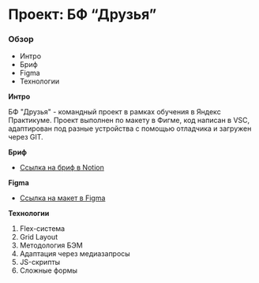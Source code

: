 
# Проект: БФ “Друзья”

### Обзор
* Интро
* Бриф
* Figma
* Технологии

**Интро**

БФ "Друзья" - командный проект в рамках обучения в Яндекс Практикуме.
Проект выполнен по макету в Фигме, код написан в VSC, адаптирован под разные устройства с помощью отладчика и загружен через GIT.

**Бриф**

* [Ссылка на бриф в Notion](https://www.notion.so/37e46dafb47f44a29a910e5300f5e615)

**Figma**

* [Ссылка на макет в Figma](https://www.figma.com/file/mOCTA1MNqW5l41Kmc1YzU8/Фонд-Друзья?node-id=1%3A2&t=FqwzqJ11wxUeJ1RM-0)

**Технологии**

1. Flex-система
2. Grid Layout
3. Методология БЭМ
4. Адаптация через медиазапросы
5. JS-скрипты
6. Сложные формы

